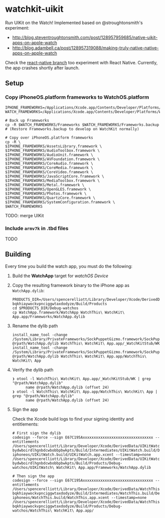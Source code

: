 # watchkit-uikit

Run UIKit on the Watch! Implemented based on @stroughtonsmith's experiment:
- http://blog.steventroughtonsmith.com/post/128957959685/native-uikit-apps-on-apple-watch
- http://blog.adambell.ca/post/128957319088/making-truly-native-native-apps-on-apple-watch

Check the [react-native branch](https://github.com/elliottsj/watchkit-uikit/tree/react-native) too experiment with React Native. Currently, the app crashes shortly after launch.

## Setup

### Copy iPhoneOS.platform frameworks to WatchOS.platform

```shell
IPHONE_FRAMEWORKS=/Applications/Xcode.app/Contents/Developer/Platforms/iPhoneOS.platform/Developer/SDKs/iPhoneOS.sdk/System/Library/Frameworks
WATCH_FRAMEWORKS=/Applications/Xcode.app/Contents/Developer/Platforms/WatchOS.platform/Developer/SDKs/WatchOS.sdk/System/Library/Frameworks

# Back up Frameworks
cp -R $WATCH_FRAMEWORKS/Frameworks $WATCH_FRAMEWORKS/Frameworks.backup
# (Restore Frameworks.backup to develop on WatchKit normally)

# Copy over iPhoneOS.platform frameworks
cp -R \
$IPHONE_FRAMEWORKS/AssetsLibrary.framework \
$IPHONE_FRAMEWORKS/AudioToolbox.framework \
$IPHONE_FRAMEWORKS/AudioUnit.framework \
$IPHONE_FRAMEWORKS/AVFoundation.framework \
$IPHONE_FRAMEWORKS/CoreAudio.framework \
$IPHONE_FRAMEWORKS/CoreMedia.framework \
$IPHONE_FRAMEWORKS/CoreVideo.framework \
$IPHONE_FRAMEWORKS/JavaScriptCore.framework \
$IPHONE_FRAMEWORKS/MediaToolbox.framework \
$IPHONE_FRAMEWORKS/Metal.framework \
$IPHONE_FRAMEWORKS/OpenGLES.framework \
$IPHONE_FRAMEWORKS/Photos.framework \
$IPHONE_FRAMEWORKS/QuartzCore.framework \
$IPHONE_FRAMEWORKS/SystemConfiguration.framework \
$WATCH_FRAMEWORKS
```

TODO: merge UIKit

### Include `armv7k` in .tbd files

TODO

## Building
Every time you build the watch app, you must do the following:

1. Build the **WatchApp** target for _watchOS Device_
2. Copy the resulting framework binary to the iPhone app as `WatchApp.dylib`:

   ```shell
   PRODUCTS_DIR=/Users/spencerelliott/Library/Developer/Xcode/DerivedData/WatchThis-bqkhiaywockvpnciggwtaxdodyze/Build/Products
   cd $PRODUCTS_DIR/Debug-watchos
   cp WatchApp.framework/WatchApp WatchThis\ WatchKit\ App.app/Frameworks/WatchApp.dylib
   ```

3. Rename the dylib path

   ```shell
   install_name_tool -change /System/Library/PrivateFrameworks/SockPuppetGizmo.framework/SockPuppetGizmo @rpath/WatchApp.dylib WatchThis\ WatchKit\ App.app/_WatchKitStub/WK 
   install_name_tool -change /System/Library/PrivateFrameworks/SockPuppetGizmo.framework/SockPuppetGizmo @rpath/WatchApp.dylib WatchThis\ WatchKit\ App.app/WatchThis\ WatchKit\ App
   ```

4. Verify the dylib path

   ```shell
   ❯ otool -l WatchThis\ WatchKit\ App.app/_WatchKitStub/WK | grep "@rpath/WatchApp.dylib"
         name @rpath/WatchApp.dylib (offset 24)
   ❯ otool -l WatchThis\ WatchKit\ App.app/WatchThis\ WatchKit\ App | grep "@rpath/WatchApp.dylib"
         name @rpath/WatchApp.dylib (offset 24)
   ```

5. Sign the app

   Check the Xcode build logs to find your signing identity and entitlements:

   ```shell
   # First sign the dylib
   codesign --force --sign E67C195Axxxxxxxxxxxxxxxxxxxxxxxxxxxxxxxx --entitlements /Users/spencerelliott/Library/Developer/Xcode/DerivedData/UIKitWatch-bydwboirdlhgnbdcwbobbpbwkpts/Build/Intermediates/UIKitWatch.build/Debug-iphoneos/UIKitWatch.build/UIKitWatch.app.xcent --timestamp=none /Users/spencerelliott/Library/Developer/Xcode/DerivedData/UIKitWatch-bydwboirdlhgnbdcwbobbpbwkpts/Build/Products/Debug-watchos/UIKitWatch\ WatchKit\ App.app/Frameworks/WatchApp.dylib

   # Then sign the app
   codesign --force --sign E67C195Axxxxxxxxxxxxxxxxxxxxxxxxxxxxxxxx --entitlements /Users/spencerelliott/Library/Developer/Xcode/DerivedData/WatchThis-bqkhiaywockvpnciggwtaxdodyze/Build/Intermediates/WatchThis.build/Debug-iphoneos/WatchThis.build/WatchThis.app.xcent --timestamp=none /Users/spencerelliott/Library/Developer/Xcode/DerivedData/WatchThis-bqkhiaywockvpnciggwtaxdodyze/Build/Products/Debug-watchos/WatchThis\ WatchKit\ App.app/
   ```
